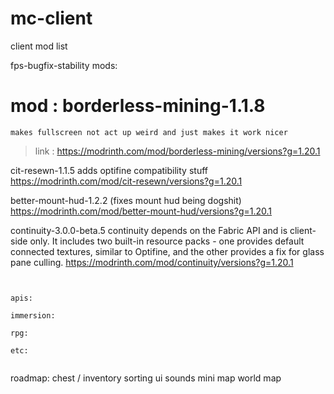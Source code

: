 # mc-client

client mod list




fps-bugfix-stability mods:

# mod : borderless-mining-1.1.8
```makes fullscreen not act up weird and just makes it work nicer```
> link : https://modrinth.com/mod/borderless-mining/versions?g=1.20.1

cit-resewn-1.1.5
adds optifine compatibility stuff
https://modrinth.com/mod/cit-resewn/versions?g=1.20.1

better-mount-hud-1.2.2
(fixes mount hud being dogshit)
https://modrinth.com/mod/better-mount-hud/versions?g=1.20.1

continuity-3.0.0-beta.5
continuity depends on the Fabric API and is client-side only. It includes two built-in resource packs - one provides default connected textures, similar to Optifine, and the other provides a fix for glass pane culling.
https://modrinth.com/mod/continuity/versions?g=1.20.1


```


apis:

immersion:

rpg:

etc:


```
roadmap:
chest / inventory sorting
ui sounds
mini map
world map
```

